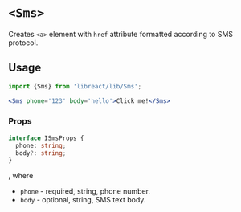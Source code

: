 # `<Sms>`

Creates `<a>` element with `href` attribute formatted according to SMS protocol.

## Usage

```jsx
import {Sms} from 'libreact/lib/Sms';

<Sms phone='123' body='hello'>Click me!</Sms>
```

### Props

```ts
interface ISmsProps {
  phone: string;
  body?: string;
}
```

, where

  - `phone` - required, string, phone number.
  - `body` - optional, string, SMS text body.
